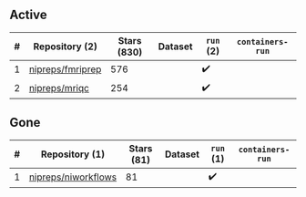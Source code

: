 ## Active
| # | Repository (2) | Stars (830) | Dataset | `run` (2) | `containers-run` |
| --- | --- | --- | --- | --- | --- |
| 1 | [nipreps/fmriprep](https://github.com/nipreps/fmriprep) | 576 |  | :heavy_check_mark: |  |
| 2 | [nipreps/mriqc](https://github.com/nipreps/mriqc) | 254 |  | :heavy_check_mark: |  |

## Gone
| # | Repository (1) | Stars (81) | Dataset | `run` (1) | `containers-run` |
| --- | --- | --- | --- | --- | --- |
| 1 | [nipreps/niworkflows](https://github.com/nipreps/niworkflows) | 81 |  | :heavy_check_mark: |  |
